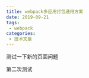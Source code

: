 ```yaml
---
title: webpack多应用打包通用方案
date: 2019-09-21
tags:
 - webpack
categories:
 - 技术文章
---
```



测试一下新的页面问题

第二次测试